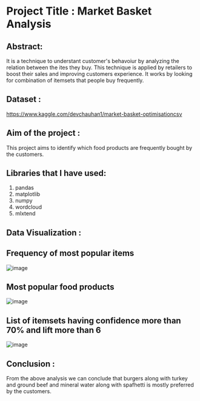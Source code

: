 # Project Title : Market Basket Analysis

## Abstract:
It is a technique to understant customer's behavoiur by analyzing the relation between the ites they buy. This technique is applied by retailers to boost their sales and improving customers experience. It works by looking for combination of itemsets that people buy frequently.
 
## Dataset :
https://www.kaggle.com/devchauhan1/market-basket-optimisationcsv
 
## Aim of the project :
This project aims to identify which food products are frequently bought by the customers.

## Libraries that I have used:
1. pandas
2. matplotlib
3. numpy
4. wordcloud
5. mlxtend

## Data Visualization :

## Frequency of most popular items
![image](https://user-images.githubusercontent.com/46518960/143446062-10eb5e6e-3a93-4750-8b14-984006d14780.png)

## Most popular food products
![image](https://user-images.githubusercontent.com/46518960/143446150-1cf62e27-569a-4e10-98b9-c88dba98c87c.png)

## List of itemsets having confidence more than 70% and lift more than 6
![image](https://user-images.githubusercontent.com/46518960/143447318-543a063a-08b3-4d05-847f-90e3083693f5.png)


## Conclusion :
From the above analysis we can conclude that burgers along with turkey and ground beef and mineral water along with spafhetti is mostly preferred by the customers.

